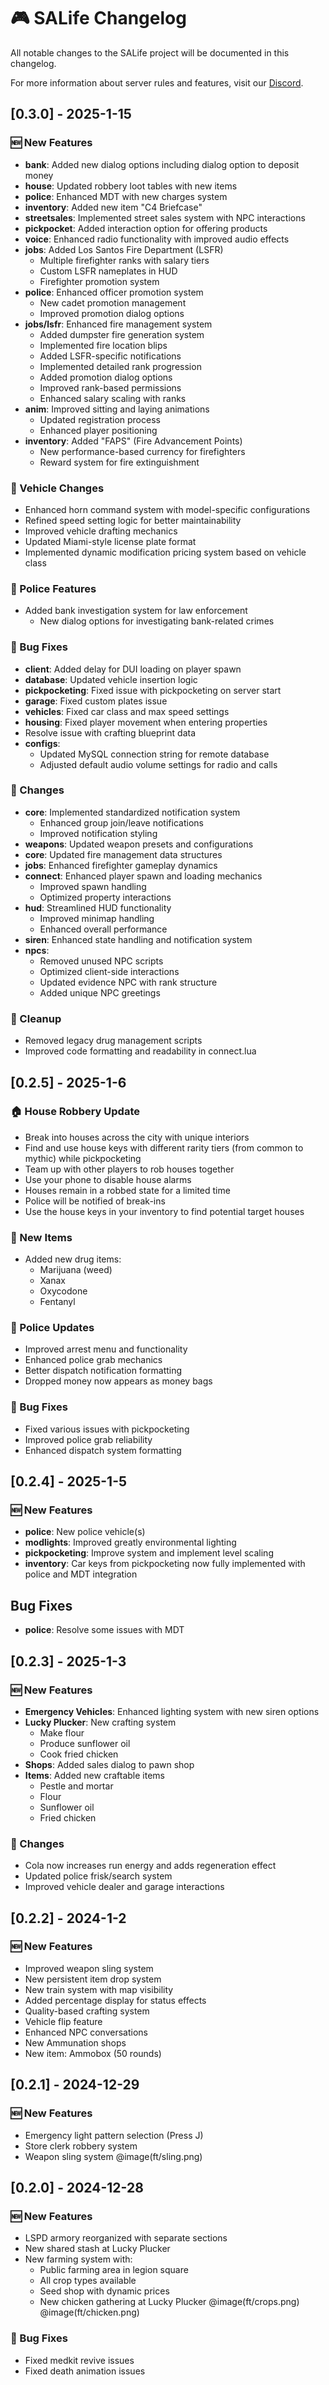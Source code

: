 # 🎮 SALife Changelog

All notable changes to the SALife project will be documented in this changelog.

For more information about server rules and features, visit our [Discord](https://discord.gg/salife).

## [0.3.0] - 2025-1-15

### 🆕 New Features

- **bank**: Added new dialog options including dialog option to deposit money
- **house**: Updated robbery loot tables with new items
- **police**: Enhanced MDT with new charges system
- **inventory**: Added new item "C4 Briefcase"
- **streetsales**: Implemented street sales system with NPC interactions
- **pickpocket**: Added interaction option for offering products
- **voice**: Enhanced radio functionality with improved audio effects
- **jobs**: Added Los Santos Fire Department (LSFR)
  - Multiple firefighter ranks with salary tiers
  - Custom LSFR nameplates in HUD
  - Firefighter promotion system
- **police**: Enhanced officer promotion system
  - New cadet promotion management
  - Improved promotion dialog options
- **jobs/lsfr**: Enhanced fire management system
  - Added dumpster fire generation system
  - Implemented fire location blips
  - Added LSFR-specific notifications
  - Implemented detailed rank progression
  - Added promotion dialog options
  - Improved rank-based permissions
  - Enhanced salary scaling with ranks
- **anim**: Improved sitting and laying animations
  - Updated registration process
  - Enhanced player positioning
- **inventory**: Added "FAPS" (Fire Advancement Points)
  - New performance-based currency for firefighters
  - Reward system for fire extinguishment

### 🚗 Vehicle Changes

- Enhanced horn command system with model-specific configurations
- Refined speed setting logic for better maintainability
- Improved vehicle drafting mechanics
- Updated Miami-style license plate format
- Implemented dynamic modification pricing system based on vehicle class

### 👮 Police Features

- Added bank investigation system for law enforcement
  - New dialog options for investigating bank-related crimes

### 🔧 Bug Fixes

- **client**: Added delay for DUI loading on player spawn
- **database**: Updated vehicle insertion logic
- **pickpocketing**: Fixed issue with pickpocketing on server start
- **garage**: Fixed custom plates issue
- **vehicles**: Fixed car class and max speed settings
- **housing**: Fixed player movement when entering properties
- Resolve issue with crafting blueprint data
- **configs**:
  - Updated MySQL connection string for remote database
  - Adjusted default audio volume settings for radio and calls

### 🔄 Changes

- **core**: Implemented standardized notification system
  - Enhanced group join/leave notifications
  - Improved notification styling
- **weapons**: Updated weapon presets and configurations
- **core**: Updated fire management data structures
- **jobs**: Enhanced firefighter gameplay dynamics
- **connect**: Enhanced player spawn and loading mechanics
  - Improved spawn handling
  - Optimized property interactions
- **hud**: Streamlined HUD functionality
  - Improved minimap handling
  - Enhanced overall performance
- **siren**: Enhanced state handling and notification system
- **npcs**:
  - Removed unused NPC scripts
  - Optimized client-side interactions
  - Updated evidence NPC with rank structure
  - Added unique NPC greetings

### 🧹 Cleanup

- Removed legacy drug management scripts
- Improved code formatting and readability in connect.lua

## [0.2.5] - 2025-1-6

### 🏠 House Robbery Update

- Break into houses across the city with unique interiors
- Find and use house keys with different rarity tiers (from common to mythic) while pickpocketing
- Team up with other players to rob houses together
- Use your phone to disable house alarms
- Houses remain in a robbed state for a limited time
- Police will be notified of break-ins
- Use the house keys in your inventory to find potential target houses

### 💊 New Items

- Added new drug items:
  - Marijuana (weed)
  - Xanax
  - Oxycodone
  - Fentanyl

### 👮 Police Updates

- Improved arrest menu and functionality
- Enhanced police grab mechanics
- Better dispatch notification formatting
- Dropped money now appears as money bags

### 🔧 Bug Fixes

- Fixed various issues with pickpocketing
- Improved police grab reliability
- Enhanced dispatch system formatting

## [0.2.4] - 2025-1-5

### 🆕 New Features

- **police**: New police vehicle(s)
- **modlights**: Improved greatly environmental lighting
- **pickpocketing**: Improve system and implement level scaling
- **inventory**: Car keys from pickpocketing now fully implemented with police and MDT integration

## Bug Fixes

- **police**: Resolve some issues with MDT

## [0.2.3] - 2025-1-3

### 🆕 New Features

- **Emergency Vehicles**: Enhanced lighting system with new siren options
- **Lucky Plucker**: New crafting system
  - Make flour
  - Produce sunflower oil
  - Cook fried chicken
- **Shops**: Added sales dialog to pawn shop
- **Items**: Added new craftable items
  - Pestle and mortar
  - Flour
  - Sunflower oil
  - Fried chicken

### 🔄 Changes

- Cola now increases run energy and adds regeneration effect
- Updated police frisk/search system
- Improved vehicle dealer and garage interactions

## [0.2.2] - 2024-1-2

### 🆕 New Features

- Improved weapon sling system
- New persistent item drop system
- New train system with map visibility
- Added percentage display for status effects
- Quality-based crafting system
- Vehicle flip feature
- Enhanced NPC conversations
- New Ammunation shops
- New item: Ammobox (50 rounds)

## [0.2.1] - 2024-12-29

### 🆕 New Features

- Emergency light pattern selection (Press J)
- Store clerk robbery system
- Weapon sling system
@image(ft/sling.png)

## [0.2.0] - 2024-12-28

### 🆕 New Features

- LSPD armory reorganized with separate sections
- New shared stash at Lucky Plucker
- New farming system with:
  - Public farming area in legion square
  - All crop types available
  - Seed shop with dynamic prices
  - New chicken gathering at Lucky Plucker
@image(ft/crops.png)
@image(ft/chicken.png)

### 🔧 Bug Fixes

- Fixed medkit revive issues
- Fixed death animation issues

